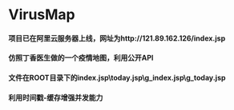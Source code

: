 # VirusMap

#### 项目已在阿里云服务器上线，网址为http://121.89.162.126/index.jsp
 
#### 仿照丁香医生做的一个疫情地图，利用公开API

#### 文件在ROOT目录下的index.jsp\today.jsp\g_index.jsp\g_today.jsp

#### 利用时间戳-缓存增强并发能力

